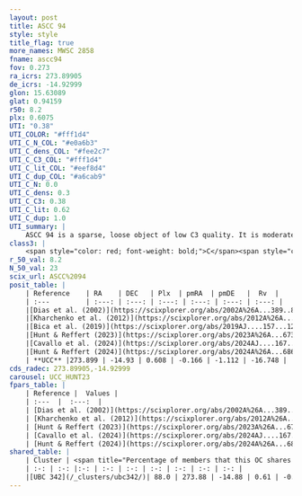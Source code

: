 ```yaml
---
layout: post
title: ASCC 94
style: style
title_flag: true
more_names: MWSC 2858
fname: ascc94
fov: 0.273
ra_icrs: 273.89905
de_icrs: -14.92999
glon: 15.63089
glat: 0.94159
r50: 8.2
plx: 0.6075
UTI: "0.38"
UTI_COLOR: "#fff1d4"
UTI_C_N_COL: "#e0a6b3"
UTI_C_dens_COL: "#fee2c7"
UTI_C_C3_COL: "#fff1d4"
UTI_C_lit_COL: "#eef8d4"
UTI_C_dup_COL: "#a6cab9"
UTI_C_N: 0.0
UTI_C_dens: 0.3
UTI_C_C3: 0.38
UTI_C_lit: 0.62
UTI_C_dup: 1.0
UTI_summary: |
    ASCC 94 is a sparse, loose object of low C3 quality. It is moderately studied in the literature. This object shares a large percentage of members with a later reported entry.<br><br><span style="color: #99180f; font-weight: bold;">Warning: </span>contains less than 25 stars with <i>P>0.5</i> estimated.
class3: |
    <span style="color: red; font-weight: bold;">C</span><span style="color: #FFC300; font-weight: bold;">B</span>
r_50_val: 8.2
N_50_val: 23
scix_url: ASCC%2094
posit_table: |
    | Reference    | RA    | DEC   | Plx  | pmRA  | pmDE   |  Rv  |
    | :---         | :---: | :---: | :---: | :---: | :---: | :---: |
    |[Dias et al. (2002)](https://scixplorer.org/abs/2002A%26A...389..871D) | 273.9 | -14.99 | -- | 1.29 | -0.36 | -20.88 |
    |[Kharchenko et al. (2012)](https://scixplorer.org/abs/2012A%26A...543A.156K) | 273.9 | -14.975 | -- | 1.65 | -0.2 | -- |
    |[Bica et al. (2019)](https://scixplorer.org/abs/2019AJ....157...12B) | 273.901 | -14.996 | -- | -- | -- | -- |
    |[Hunt & Reffert (2023)](https://scixplorer.org/abs/2023A%26A...673A.114H) | 273.922 | -14.908 | 0.601 | -0.213 | -1.112 | -9.443 |
    |[Cavallo et al. (2024)](https://scixplorer.org/abs/2024AJ....167...12C) | 273.915 | -14.881 | 0.603 | -- | -- | -- |
    |[Hunt & Reffert (2024)](https://scixplorer.org/abs/2024A%26A...686A..42H) | 273.922 | -14.908 | 0.601 | -0.213 | -1.112 | -9.443 |
    | **UCC** |273.899 | -14.93 | 0.608 | -0.166 | -1.112 | -16.748 | 
cds_radec: 273.89905,-14.92999
carousel: UCC_HUNT23
fpars_table: |
    | Reference |  Values |
    | :---  |  :---:  |
    | [Dias et al. (2002)](https://scixplorer.org/abs/2002A%26A...389..871D) | `E(B-V)=0.2, Dist=850.0, Age=8.78` |
    | [Kharchenko et al. (2012)](https://scixplorer.org/abs/2012A%26A...543A.156K) | `e_bv=0.25, distance=731, log_age=8.84` |
    | [Hunt & Reffert (2023)](https://scixplorer.org/abs/2023A%26A...673A.114H) | `AV50=1.941, diffAV50=2.272, MOD50=10.953, logAge50=6.93` |
    | [Cavallo et al. (2024)](https://scixplorer.org/abs/2024AJ....167...12C) | `AV50=2.38, dMod50=10.66, logAge50=7.22, [Fe/H]50=-0.33` |
    | [Hunt & Reffert (2024)](https://scixplorer.org/abs/2024A%26A...686A..42H) | `MassJ=697.561` |
shared_table: |
    | Cluster | <span title="Percentage of members that this OC shares with the ones listed">%</span>   | RA   | DEC   | Plx   | pmRA  | pmDE  | Rv | UTI |
    | :-: | :-: |:-: | :-: | :-: | :-: | :-: | :-: | :-: |
    |[UBC 342](/_clusters/ubc342/)| 88.0 | 273.88 | -14.88 | 0.61 | -0.17 | -1.08 | -12.73 |0.18 |
---
```

